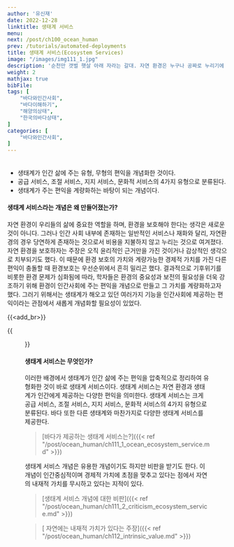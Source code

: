 ```yaml
---
author: '유신재'
date: 2022-12-28
linktitle: 생태계 서비스
menu:
next: /post/ch100_ocean_human
prev: /tutorials/automated-deployments
title: 생태계 서비스(Ecosystem Services)
image: "/images/img111_1.jpg"
description: '순천만 갯벌 햇살 아래 자라는 갈대. 자연 환경은 누구나 공짜로 누리기에 소중함을 잊기 쉽다. 생태계서비스 개념은 이러한 자연환경이 주는 혜택을 경제적 가치로 계량한 것이다.ⓒ 유신재'
weight: 2
mathjax: true
bibFile:
tags: [
    "바다와인간사회",
    "바다이해하기",
    "해양의상태",
    "한국의바다상태",
]
categories: [
    "바다와인간사회",
]
---
```


######     

- 생태계가 인간 삶에 주는 유형, 무형의 편익을 개념화한 것이다.
- 공급 서비스, 조절 서비스, 지지 서비스, 문화적 서비스의 4가지 유형으로 분류된다.
- 생태계가 주는 편익을 계량화하는 바탕이 되는 개념이다.


#### 생태계 서비스라는 개념은 왜 만들어졌는가?

자연 환경이 우리들의 삶에 중요한 역할을 하며, 환경을 보호해야 한다는 생각은 새로운 것이 아니다. 그러나 인간 사회 내부에 존재하는 일반적인 서비스나 재화와 달리, 자연환경의 경우 당연하게 존재하는 것으로서 비용을 지불하지 않고 누리는 것으로 여겨졌다. 자연 환경을 보호하자는 주장은 오직 윤리적인 근거만을 가진 것이거나 감상적인 생각으로 치부되기도 했다. 이 때문에 환경 보호의 가치와 계량가능한 경제적 가치를 가진 다른 편익이 충돌할 때 환경보호는 우선순위에서 흔히 밀리곤 했다. 
결과적으로 기후위기를 비롯한 환경 문제가 심화됨에 따라, 학자들은 환경의 중요성과 보전의 필요성을 더욱 강조하기 위해 환경이 인간사회에 주는 편익을 개념으로 만들고 그 가치를 계량화하고자 했다. 그러기 위해서는 생태계가 해오고 있던 여러가지 기능을 인간사회에 제공하는 편익이라는 관점에서 새롭게 개념화할 필요성이 있었다.

{{<add_br>}}

{{<figure src="/images/img111_2.png" caption="ⓒ 유채원">}}

#### 생태계 서비스는 무엇인가?
이러한 배경에서 생태계가 인간 삶에 주는 편익을 압축적으로 정리하여 유형화한 것이 바로 생태계 서비스이다. 생태계 서비스는 자연 환경과 생태계가 인간에게 제공하는 다양한 편익을 의미한다. 생태계 서비스는 크게 공급 서비스, 조절 서비스, 지지 서비스, 문화적 서비스의  4가지 유형으로 분류된다. 바다 또한 다른 생태계와 마찬가지로 다양한 생태계 서비스를 제공한다.

> [바다가 제공하는 생태계 서비스는?]({{< ref "/post/ocean_human/ch111_1_ocean_ecosystem_service.md" >}})

생태계 서비스 개념은 유용한 개념이기도 하지만 비판을 받기도 한다. 이 개념이 인간중심적이며 경제적 가치에 초점을 맞추고 있다는 점에서 자연의 내재적 가치를 무시하고 있다는 지적이 있다.

> [생태계 서비스 개념에 대한 비판]({{< ref "/post/ocean_human/ch111_2_criticism_ecosystem_service.md" >}})

> [ 자연에는 내재적 가치가 있다는 주장]({{< ref "/post/ocean_human/ch112_intrinsic_value.md" >}})